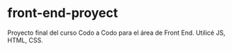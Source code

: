 # front-end-proyect
Proyecto final del curso Codo a Codo para el área de Front End.
Utilicé JS, HTML, CSS.
